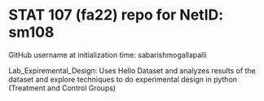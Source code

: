 # STAT 107 (fa22) repo for NetID: sm108

GitHub username at initialization time: sabarishmogallapalli

Lab_Expiremental_Design: Uses Hello Dataset and analyzes results of the dataset and explore techniques to do experimental design in python (Treatment and Control Groups)
